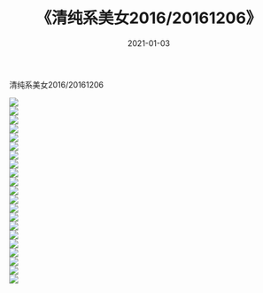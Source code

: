 ﻿---
layout: post
title:  《清纯系美女2016/20161206》
date:   2021-01-03
img: http://img.660000.xyz/Sharelink/清纯系美女/2016/20161206/000.jpg
categories: [美女, 清纯, 唯美]
---

清纯系美女2016/20161206

 ![](http://img.660000.xyz/Sharelink/清纯系美女/2016/20161206/001.jpg) <br>![](http://img.660000.xyz/Sharelink/清纯系美女/2016/20161206/002.jpg) <br>![](http://img.660000.xyz/Sharelink/清纯系美女/2016/20161206/003.jpg) <br>![](http://img.660000.xyz/Sharelink/清纯系美女/2016/20161206/004.jpg) <br>![](http://img.660000.xyz/Sharelink/清纯系美女/2016/20161206/005.jpg) <br>![](http://img.660000.xyz/Sharelink/清纯系美女/2016/20161206/006.jpg) <br>![](http://img.660000.xyz/Sharelink/清纯系美女/2016/20161206/007.jpg) <br>![](http://img.660000.xyz/Sharelink/清纯系美女/2016/20161206/008.jpg) <br>![](http://img.660000.xyz/Sharelink/清纯系美女/2016/20161206/009.jpg) <br>![](http://img.660000.xyz/Sharelink/清纯系美女/2016/20161206/010.jpg) <br>![](http://img.660000.xyz/Sharelink/清纯系美女/2016/20161206/011.jpg) <br>![](http://img.660000.xyz/Sharelink/清纯系美女/2016/20161206/012.jpg) <br>![](http://img.660000.xyz/Sharelink/清纯系美女/2016/20161206/013.jpg) <br>![](http://img.660000.xyz/Sharelink/清纯系美女/2016/20161206/014.jpg) <br>![](http://img.660000.xyz/Sharelink/清纯系美女/2016/20161206/015.jpg) <br>![](http://img.660000.xyz/Sharelink/清纯系美女/2016/20161206/016.jpg) <br>![](http://img.660000.xyz/Sharelink/清纯系美女/2016/20161206/017.jpg) <br>![](http://img.660000.xyz/Sharelink/清纯系美女/2016/20161206/018.jpg) <br>![](http://img.660000.xyz/Sharelink/清纯系美女/2016/20161206/019.jpg) <br>![](http://img.660000.xyz/Sharelink/清纯系美女/2016/20161206/020.jpg) <br>![](http://img.660000.xyz/Sharelink/清纯系美女/2016/20161206/021.jpg) <br>